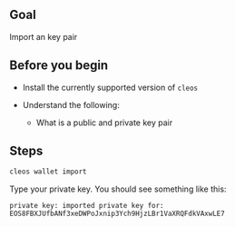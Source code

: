 ## Goal

Import an key pair

## Before you begin

* Install the currently supported version of `cleos`

* Understand the following:
  * What is a public and private key pair

## Steps

```sh
cleos wallet import
```

Type your private key. You should see something like this:

```console
private key: imported private key for: EOS8FBXJUfbANf3xeDWPoJxnip3Ych9HjzLBr1VaXRQFdkVAxwLE7
```
